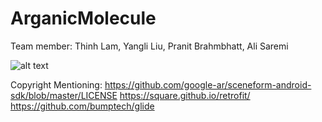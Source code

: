 # ArganicMolecule

Team member: Thinh Lam, Yangli Liu, Pranit Brahmbhatt, Ali Saremi

![alt text](https://github.com/tlam89/ArganicMolecule2/blob/main/ARMol.png?raw=true)

Copyright Mentioning: 
https://github.com/google-ar/sceneform-android-sdk/blob/master/LICENSE
https://square.github.io/retrofit/
https://github.com/bumptech/glide
